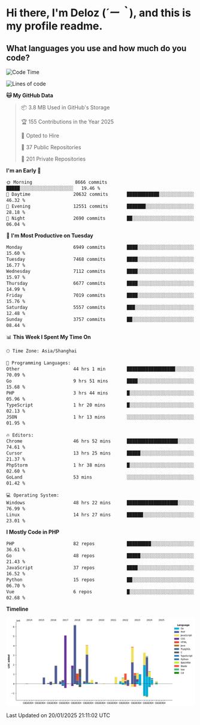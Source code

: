 # **Hi there, I'm Deloz (*´ー｀*), and this is my profile readme.**

## **What languages you use and how much do you code?**

<!--START_SECTION:waka-->
![Code Time](http://img.shields.io/badge/Code%20Time-5%2C554%20hrs%2056%20mins-blue)

![Lines of code](https://img.shields.io/badge/From%20Hello%20World%20I%27ve%20Written-42.8%20million%20lines%20of%20code-blue)

**🐱 My GitHub Data** 

> 📦 3.8 MB Used in GitHub's Storage 
 > 
> 🏆 155 Contributions in the Year 2025
 > 
> 💼 Opted to Hire
 > 
> 📜 37 Public Repositories 
 > 
> 🔑 201 Private Repositories 
 > 
**I'm an Early 🐤** 

```text
🌞 Morning                8666 commits        █████░░░░░░░░░░░░░░░░░░░░   19.46 % 
🌆 Daytime                20632 commits       ████████████░░░░░░░░░░░░░   46.32 % 
🌃 Evening                12551 commits       ███████░░░░░░░░░░░░░░░░░░   28.18 % 
🌙 Night                  2690 commits        ██░░░░░░░░░░░░░░░░░░░░░░░   06.04 % 
```
📅 **I'm Most Productive on Tuesday** 

```text
Monday                   6949 commits        ████░░░░░░░░░░░░░░░░░░░░░   15.60 % 
Tuesday                  7468 commits        ████░░░░░░░░░░░░░░░░░░░░░   16.77 % 
Wednesday                7112 commits        ████░░░░░░░░░░░░░░░░░░░░░   15.97 % 
Thursday                 6677 commits        ████░░░░░░░░░░░░░░░░░░░░░   14.99 % 
Friday                   7019 commits        ████░░░░░░░░░░░░░░░░░░░░░   15.76 % 
Saturday                 5557 commits        ███░░░░░░░░░░░░░░░░░░░░░░   12.48 % 
Sunday                   3757 commits        ██░░░░░░░░░░░░░░░░░░░░░░░   08.44 % 
```


📊 **This Week I Spent My Time On** 

```text
🕑︎ Time Zone: Asia/Shanghai

💬 Programming Languages: 
Other                    44 hrs 1 min        ██████████████████░░░░░░░   70.09 % 
Go                       9 hrs 51 mins       ████░░░░░░░░░░░░░░░░░░░░░   15.68 % 
PHP                      3 hrs 44 mins       █░░░░░░░░░░░░░░░░░░░░░░░░   05.96 % 
TypeScript               1 hr 20 mins        █░░░░░░░░░░░░░░░░░░░░░░░░   02.13 % 
JSON                     1 hr 13 mins        ░░░░░░░░░░░░░░░░░░░░░░░░░   01.95 % 

🔥 Editors: 
Chrome                   46 hrs 52 mins      ███████████████████░░░░░░   74.61 % 
Cursor                   13 hrs 25 mins      █████░░░░░░░░░░░░░░░░░░░░   21.37 % 
PhpStorm                 1 hr 38 mins        █░░░░░░░░░░░░░░░░░░░░░░░░   02.60 % 
GoLand                   53 mins             ░░░░░░░░░░░░░░░░░░░░░░░░░   01.42 % 

💻 Operating System: 
Windows                  48 hrs 22 mins      ███████████████████░░░░░░   76.99 % 
Linux                    14 hrs 27 mins      ██████░░░░░░░░░░░░░░░░░░░   23.01 % 
```

**I Mostly Code in PHP** 

```text
PHP                      82 repos            █████████░░░░░░░░░░░░░░░░   36.61 % 
Go                       48 repos            █████░░░░░░░░░░░░░░░░░░░░   21.43 % 
JavaScript               37 repos            ████░░░░░░░░░░░░░░░░░░░░░   16.52 % 
Python                   15 repos            ██░░░░░░░░░░░░░░░░░░░░░░░   06.70 % 
Vue                      6 repos             █░░░░░░░░░░░░░░░░░░░░░░░░   02.68 % 
```



**Timeline**

![Lines of Code chart](https://raw.githubusercontent.com/deloz/deloz/main/assets/bar_graph.png)


 Last Updated on 20/01/2025 21:11:02 UTC
<!--END_SECTION:waka-->
